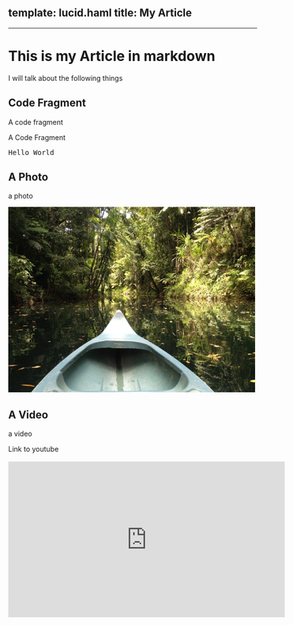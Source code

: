 template: lucid.haml
title: My Article
---
---
# This is my Article in markdown

I will talk about the following things

## Code Fragment
A code fragment [](#fig-code-fragment)
<div id="fig-code-fragment"> A Code Fragment
  <pre>Hello World</pre>
</div>

## A Photo
a photo [](#fig-photo)
<div id='fig-photo'>
  <img src='photo.jpg'>
</div>

## A Video
a video [](#fig-youtube)
<div id='fig-youtube'>
  Link to youtube
  <br><br>
  <iframe width="560" height="315" src="http://www.youtube.com/embed/Fk5reVYChlo?list=FLnRk0rt9QwA9a_mmCvlfXDw&start=52" frameborder="0" allowfullscreen></iframe>
</div>

